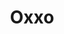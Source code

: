 ---
title: "Oxxo"
url: /playas-de-rosarito/oxxo-boulevard-benito-juarez-garcia-2/
shop: Lebensmittel
---